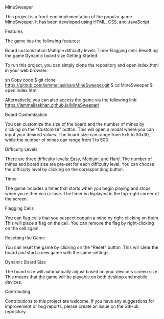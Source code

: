 MineSweeper

This project is a front-end implementation of the popular game MineSweeper. It has been developed using HTML, CSS, and JavaScript.

Features

The game has the following features:

Board customization
Multiple difficulty levels
Timer
Flagging cells
Resetting the game
Dynamic board size
Getting Started

To run this project, you can simply clone the repository and open index.html in your web browser.

sh
Copy code
$ git clone https://github.com/iammeliaskhan/MineSweeper.git
$ cd MineSweeper
$ open index.html


Alternatively, you can also access the game via the following link: https://iammeliaskhan.github.io/MineSweeper/

Board Customization

You can customize the size of the board and the number of mines by clicking on the "Customize" button. This will open a modal where you can input your desired values. The board size can range from 5x5 to 30x30, while the number of mines can range from 1 to 500.

Difficulty Levels

There are three difficulty levels: Easy, Medium, and Hard. The number of mines and board size are pre-set for each difficulty level. You can choose the difficulty level by clicking on the corresponding button.

Timer

The game includes a timer that starts when you begin playing and stops when you either win or lose. The timer is displayed in the top-right corner of the screen.

Flagging Cells

You can flag cells that you suspect contain a mine by right-clicking on them. This will place a flag on the cell. You can remove the flag by right-clicking on the cell again.

Resetting the Game

You can reset the game by clicking on the "Reset" button. This will clear the board and start a new game with the same settings.

Dynamic Board Size

The board size will automatically adjust based on your device's screen size. This means that the game will be playable on both desktop and mobile devices.

Contributing

Contributions to this project are welcome. If you have any suggestions for improvement or bug reports, please create an issue on the GitHub repository.

